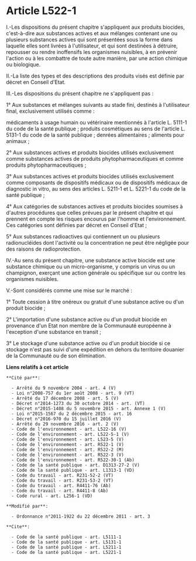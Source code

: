 # Article L522-1

I.-Les dispositions du présent chapitre s'appliquent aux produits biocides, c'est-à-dire aux substances actives et aux
mélanges contenant une ou plusieurs substances actives qui sont présentées sous la forme dans laquelle elles sont livrées à
l'utilisateur, et qui sont destinées à détruire, repousser ou rendre inoffensifs les organismes nuisibles, à en prévenir
l'action ou à les combattre de toute autre manière, par une action chimique ou biologique. 

II.-La liste des types et des descriptions des produits visés est définie par décret en Conseil d'Etat. 

III.-Les dispositions du présent chapitre ne s'appliquent pas : 

1° Aux substances et mélanges suivants au stade fini, destinés à l'utilisateur final, exclusivement utilisés comme : 

médicaments à usage humain ou vétérinaire mentionnés à l'article L. 5111-1 du code de la santé publique ; produits
cosmétiques au sens de l'article L. 5131-1 du code de la santé publique ; denrées alimentaires ; aliments pour animaux ; 

2° Aux substances actives et produits biocides utilisés exclusivement comme substances actives de produits
phytopharmaceutiques et comme produits phytopharmaceutiques ; 

3° Aux substances actives et produits biocides utilisés exclusivement comme composants de dispositifs médicaux ou de
dispositifs médicaux de diagnostic in vitro, au sens des articles L. 5211-1 et L. 5221-1 du code de la santé publique ; 

4° Aux catégories de substances actives et produits biocides soumises à d'autres procédures que celles prévues par le présent
chapitre et qui prennent en compte les risques encourus par l'homme et l'environnement. Ces catégories sont définies par
décret en Conseil d'Etat ; 

5° Aux substances radioactives qui contiennent un ou plusieurs radionucléides dont l'activité ou la concentration ne peut
être négligée pour des raisons de radioprotection. 

IV.-Au sens du présent chapitre, une substance active biocide est une substance chimique ou un micro-organisme, y compris un
virus ou un champignon, exerçant une action générale ou spécifique sur ou contre les organismes nuisibles.

V.-Sont considérés comme une mise sur le marché : 

1° Toute cession à titre onéreux ou gratuit d'une substance active ou d'un produit biocide ; 

2° L'importation d'une substance active ou d'un produit biocide en provenance d'un Etat non membre de la Communauté
européenne à l'exception d'une substance en transit ; 

3° Le stockage d'une substance active ou d'un produit biocide si ce stockage n'est pas suivi d'une expédition en dehors du
territoire douanier de la Communauté ou de son élimination.

**Liens relatifs à cet article**

	**Cité par**:

	  - Arrêté du 9 novembre 2004 - art. 4 (V)
	  - Loi n°2008-757 du 1er août 2008 - art. 9 (VT)
	  - Arrêté du 17 décembre 2008 - art. 5 (V)
	  - Décret n°2014-1273 du 30 octobre 2014 - art. (VT)
	  - Décret n°2015-1408 du 5 novembre 2015 - art. Annexe 1 (V)
	  - Loi n°2015-1567 du 2 décembre 2015 - art. 16
	  - Décret n°2016-970 du 15 juillet 2016 (V)
	  - Arrêté du 29 novembre 2016 - art. 2 (V)
	  - Code de l'environnement - art. L522-16 (V)
	  - Code de l'environnement - art. L522-5-1 (V)
	  - Code de l'environnement - art. L523-5 (V)
	  - Code de l'environnement - art. R522-1 (V)
	  - Code de l'environnement - art. R522-2 (M)
	  - Code de l'environnement - art. R522-3 (V)
	  - Code de l'environnement - art. R522-30-1 (Ab)
	  - Code de la santé publique - art. D1313-27-2 (V)
	  - Code de la santé publique - art. L1313-1 (VD)
	  - Code du travail - art. R231-52-2 (VT)
	  - Code du travail - art. R231-53-2 (VT)
	  - Code du travail - art. R4411-76 (Ab)
	  - Code du travail - art. R4411-8 (Ab)
	  - Code rural - art. L256-1 (VD)

	**Modifié par**:

	  - Ordonnance n°2011-1922 du 22 décembre 2011 - art. 3

	**Cite**:

	  - Code de la santé publique - art. L5111-1
	  - Code de la santé publique - art. L5131-1
	  - Code de la santé publique - art. L5211-1
	  - Code de la santé publique - art. L5221-1
